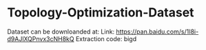 # Topology-Optimization-Dataset

Dataset can be downloanded at:
Link: https://pan.baidu.com/s/1I8i-d9AJlXQPnvx3cNH8kQ
Extraction code: bigd
